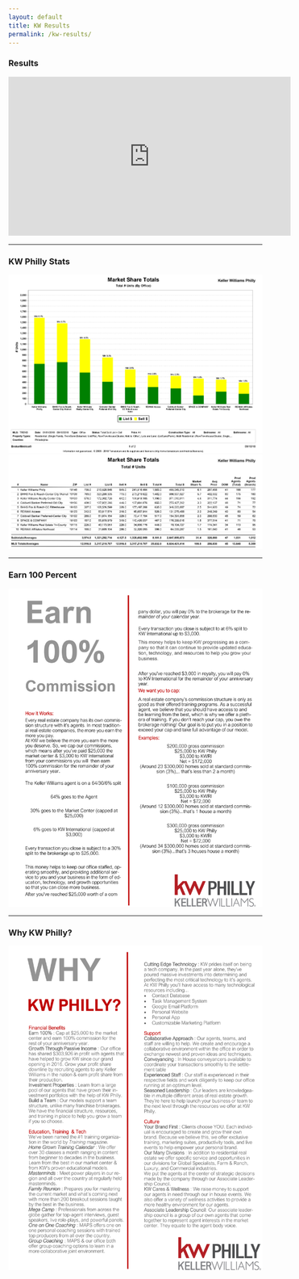```yaml
---
layout: default
title: KW Results
permalink: /kw-results/
---
```

<h3 class="center">Results</h3>
<iframe width="560" height="315" src="https://www.youtube.com/embed/APCPEVFzbPM" frameborder="0" allow="accelerometer; autoplay; encrypted-media; gyroscope; picture-in-picture" allowfullscreen></iframe>

<hr>

<h3 class="center">KW Philly Stats</h3>
<a href="/img/marketshare.pdf" target="_blank"><img src="/img/marketshare1.jpg" class="post-image"></a><br>
<a href="/img/marketshare.pdf" target="_blank"><img src="/img/marketshare2.jpg" class="post-image"></a>

<hr>

<h3 class="center">Earn 100 Percent</h3>
<a href="/img/earn100.pdf" target="_blank"><img src="/img/earn100.jpg" class="post-image"></a>

<hr>

<h3 class="center">Why KW Philly?</h3>
<a href="/img/why-kw.pdf" target="_blank"><img src="/img/why-kw.jpg" class="post-image"></a>
